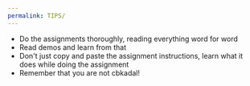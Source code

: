 ```yaml
---
permalink: TIPS/
---
```


* Do the assignments thoroughly, reading everything word for word
* Read demos and learn from that
* Don't just copy and paste the assignment instructions, learn what it does while doing the assignment
* Remember that you are not cbkadal!
